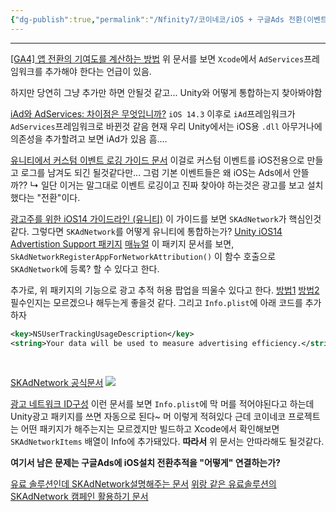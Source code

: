 ```yaml
---
{"dg-publish":true,"permalink":"/Nfinity7/코이네코/iOS + 구글Ads 전환(이벤트) 보내는법 탐색/"}
---
```


----

[[GA4] 앱 전환의 기여도를 계산하는 방법](https://support.google.com/analytics/answer/10311900?hl=en&dark=1&sjid=16085125516051831700-AP)
위 문서를 보면 `Xcode`에서 `AdServices`프레임워크를 추가해야 한다는 언급이 있음.

하지만 당연히
그냥 추가만 하면 안될것 같고...
Unity와 어떻게 통합하는지 찾아봐야함

[iAd와 AdServices: 차이점은 무엇입니까?](https://www.revenuecat.com/blog/engineering/iad-vs-adservices-whats-the-difference/)
`iOS 14.3` 이후로 `iAd`프레임워크가 `AdServices`프레임워크로 바뀐것 같음
현재 우리 Unity에서는 iOS용 `.dll` 아무거나에 의존성을 추가할려고 보면
iAd가 있음 흠....

[유니티에서 커스텀 이벤트 로깅 가이드 문서](https://firebase.google.com/docs/analytics/unity/events?hl=ko#ios+)
이걸로 커스텀 이벤트를 iOS전용으로 만들고 로그를 남겨도 되긴 될것같다만...
그럼 기본 이벤트들은 왜 iOS는 Ads에서 안뜰까??
↳ 일단 이거는 말그대로 이벤트 로깅이고 진짜 찾아야 하는것은 광고를 보고 설치했다는 "전환"이다.

[광고주를 위한 iOS14 가이드라인 (유니티)](https://docs.unity.com/acquire/en-us/manual/iOS-14-guidelines)
이 가이드를 보면 `SKAdNetwork`가 핵심인것 같다.
그렇다면 `SKAdNetwork`를 어떻게 유니티에 통합하는가?
[Unity iOS14 Advertistion Support 패키지](https://docs.unity3d.com/Packages/com.unity.ads.ios-support@1.2/manual/index.html)
[매뉴얼](https://docs.unity.com/ads/en-us/manual/InstallingTheiOS14SupportPackage)
이 패키지 문서를 보면,
`SkAdNetworkRegisterAppForNetworkAttribution()` 이 함수 호출으로
`SKAdNetwork`에 등록? 할 수 있다고 한다.

추가로,
위 패키지의 기능으로 광고 추적 허용 팝업을 띄울수 있다고 한다.
[방법1](https://boxwitch.tistory.com/entry/%EC%9C%A0%EB%8B%88%ED%8B%B0-iOS-IDFA-%EA%B4%91%EA%B3%A0%EC%B6%94%EC%A0%81-%ED%97%88%EC%9A%A9-%ED%8C%9D%EC%97%85)
[방법2](https://hkn10004.tistory.com/90)
필수인지는 모르겠으나 해두는게 좋을것 같다.
그리고 `Info.plist`에 아래 코드를 추가하자
```XML
<key>NSUserTrackingUsageDescription</key>
<string>Your data will be used to measure advertising efficiency.</string>
```
        


[SKAdNetwork 공식문서](https://developer.apple.com/documentation/storekit/skadnetwork)
![](https://i.imgur.com/PSqTJu2.png)

[광고 네트워크 ID구성](https://docs.unity.com/ads/en-us/manual/ConfiguringAdNetworkIDs)
이런 문서를 보면 `Info.plist`에 막 머를 적어야된다고 하는데
Unity광고 패키지를 쓰면 자동으로 된다~ 머 이렇게 적혀있다
근데 코이네코 프로젝트는 어떤 패키지가 해주는지는 모르겠지만
빌드하고 Xcode에서 확인해보면 `SKAdNetworkItems` 배열이 Info에 추가돼있다.
**따라서** 위 문서는 안따라해도 될것같다.

**여기서 남은 문제는 구글Ads에 iOS설치 전환추적을 "어떻게" 연결하는가?**


[유료 솔루션인데 SKAdNetwork설명해주는 문서](https://help.dfinery.io/hc/ko/articles/6472668522265-SkAdNetwork-SKAN-Conversion-Value-%EC%86%94%EB%A3%A8%EC%85%98-%EC%95%8C%EC%95%84%EB%B3%B4%EA%B8%B0)
[위랑 같은 유료솔루션의 SKAdNetwork 캠페인 활용하기 문서](https://help.dfinery.io/hc/ko/articles/6474611664281-SKAdNetwork-SKAN-%EC%BA%A0%ED%8E%98%EC%9D%B8-%ED%99%9C%EC%9A%A9%ED%95%98%EA%B8%B0)